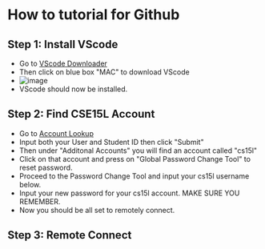 # How to tutorial for Github
## Step 1: Install VScode
* Go to [VScode Downloader](https://code.visualstudio.com/download)
* Then click on blue box "MAC" to download VScode
* ![image]()
* VScode should now be installed.
## Step 2: Find CSE15L Account
* Go to [Account Lookup](https://sdacs.ucsd.edu/~icc/index.php)
* Input both your User and Student ID then click "Submit"
* Then under "Additonal Accounts" you will find an account called "cs15l"
* Click on that account and press on "Global Password Change Tool" to reset password.
* Proceed to the Password Change Tool and input your cs15l username below.
* Input your new password for your cs15l account. MAKE SURE YOU REMEMBER.
* Now you should be all set to remotely connect.
## Step 3: Remote Connect
